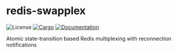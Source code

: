 # redis-swapplex

![License](https://img.shields.io/badge/license-MIT-green.svg)
[![Cargo](https://img.shields.io/crates/v/redis-swapplex.svg)](https://crates.io/crates/redis-swapplex)
[![Documentation](https://docs.rs/redis-swapplex/badge.svg)](https://docs.rs/redis-swapplex)

Atomic state-transition based Redis multiplexing with reconnection notifications
